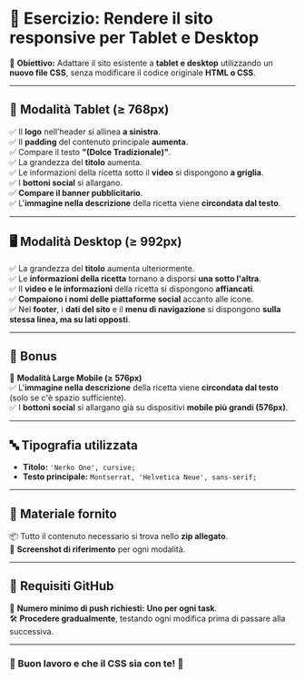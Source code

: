 # 🍰 Esercizio: **Rendere il sito responsive per Tablet e Desktop**  

🔹 **Obiettivo:** Adattare il sito esistente a **tablet e desktop** utilizzando un **nuovo file CSS**, senza modificare il codice originale **HTML o CSS**.  

---

## 📌 Modalità **Tablet** (≥ 768px)  

✅ Il **logo** nell'header si allinea **a sinistra**.  
✅ Il **padding** del contenuto principale **aumenta**.  
✅ Compare il testo **"(Dolce Tradizionale)"**.  
✅ La grandezza del **titolo** aumenta.  
✅ Le informazioni della ricetta sotto il **video** si dispongono **a griglia**.  
✅ I **bottoni social** si allargano.  
✅ **Compare il banner pubblicitario**.  
✅ L'**immagine nella descrizione** della ricetta viene **circondata dal testo**.  

---

## 🖥️ Modalità **Desktop** (≥ 992px)  

✅ La grandezza del **titolo** aumenta ulteriormente.  
✅ Le **informazioni della ricetta** tornano a disporsi **una sotto l'altra**.  
✅ Il **video e le informazioni** della ricetta si dispongono **affiancati**.  
✅ **Compaiono i nomi delle piattaforme social** accanto alle icone.  
✅ Nel **footer**, i **dati del sito** e il **menu di navigazione** si dispongono **sulla stessa linea, ma su lati opposti**.  

---

## 🎁 **Bonus**  

📱 **Modalità Large Mobile (≥ 576px)**  
✅ L'**immagine nella descrizione** della ricetta viene **circondata dal testo** (solo se c'è spazio sufficiente).  
✅ I **bottoni social** si allargano già su dispositivi **mobile più grandi (576px)**.  

---

## 🔤 **Tipografia utilizzata**  

- **Titolo:** `'Nerko One', cursive;`  
- **Testo principale:** `Montserrat, 'Helvetica Neue', sans-serif;`  

---

## 📂 **Materiale fornito**  

📦 Tutto il contenuto necessario si trova nello **zip allegato**.  
📸 **Screenshot di riferimento** per ogni modalità.  

---

## 🔄 **Requisiti GitHub**  

📌 **Numero minimo di push richiesti:** **Uno per ogni task**.  
🛠 **Procedere gradualmente**, testando ogni modifica prima di passare alla successiva.  

---

### 🚀 Buon lavoro e che il CSS sia con te! 🎨  
